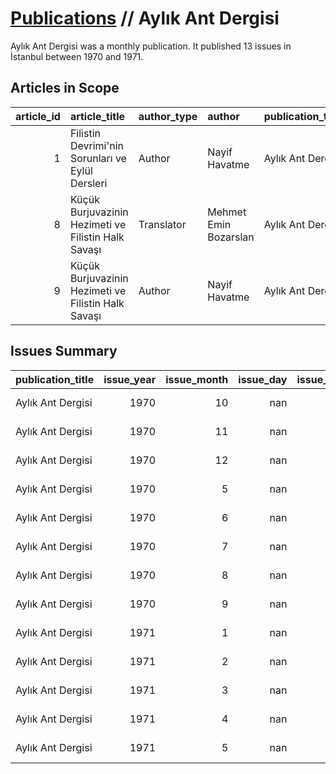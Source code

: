 # [Publications](publications.md) // Aylık Ant Dergisi

Aylık Ant Dergisi was a monthly publication. It published 13 issues in İstanbul between 1970 and 1971.

## Articles in Scope

|   article_id | article_title                                       | author_type   | author                | publication_title   |   issue_number | issue_date   | pages   |
|-------------:|:----------------------------------------------------|:--------------|:----------------------|:--------------------|---------------:|:-------------|:--------|
|            1 | Filistin Devrimi'nin Sorunları ve Eylül Dersleri    | Author        | Nayif Havatme         | Aylık Ant Dergisi   |             13 | 1971-05      | 77-82   |
|            8 | Küçük Burjuvazinin Hezimeti ve Filistin Halk Savaşı | Translator    | Mehmet Emin Bozarslan | Aylık Ant Dergisi   |              2 | 1970-06      | 75-84   |
|            9 | Küçük Burjuvazinin Hezimeti ve Filistin Halk Savaşı | Author        | Nayif Havatme         | Aylık Ant Dergisi   |              2 | 1970-06      | 75-84   |

## Issues Summary

| publication_title   |   issue_year |   issue_month |   issue_day |   issue_number | issue_type    |
|:--------------------|-------------:|--------------:|------------:|---------------:|:--------------|
| Aylık Ant Dergisi   |         1970 |            10 |         nan |              6 | regular issue |
| Aylık Ant Dergisi   |         1970 |            11 |         nan |              7 | regular issue |
| Aylık Ant Dergisi   |         1970 |            12 |         nan |              8 | regular issue |
| Aylık Ant Dergisi   |         1970 |             5 |         nan |              1 | regular issue |
| Aylık Ant Dergisi   |         1970 |             6 |         nan |              2 | regular issue |
| Aylık Ant Dergisi   |         1970 |             7 |         nan |              3 | regular issue |
| Aylık Ant Dergisi   |         1970 |             8 |         nan |              4 | regular issue |
| Aylık Ant Dergisi   |         1970 |             9 |         nan |              5 | regular issue |
| Aylık Ant Dergisi   |         1971 |             1 |         nan |              9 | regular issue |
| Aylık Ant Dergisi   |         1971 |             2 |         nan |             10 | regular issue |
| Aylık Ant Dergisi   |         1971 |             3 |         nan |             11 | regular issue |
| Aylık Ant Dergisi   |         1971 |             4 |         nan |             12 | regular issue |
| Aylık Ant Dergisi   |         1971 |             5 |         nan |             13 | regular issue |